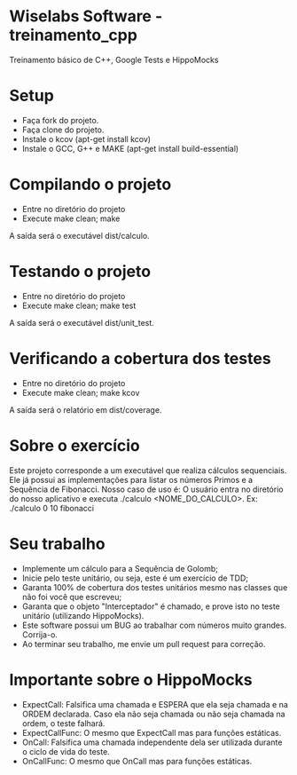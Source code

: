 # Wiselabs Software - treinamento_cpp
Treinamento básico de C++, Google Tests e HippoMocks

# Setup
- Faça fork do projeto.
- Faça clone do projeto.
- Instale o kcov (apt-get install kcov)
- Instale o GCC, G++ e MAKE (apt-get install build-essential)

# Compilando o projeto
- Entre no diretório do projeto
- Execute make clean; make

A saída será o executável dist/calculo.

# Testando o projeto
- Entre no diretório do projeto
- Execute make clean; make test

A saída será o executável dist/unit_test.

# Verificando a cobertura dos testes
- Entre no diretório do projeto
- Execute make clean; make kcov

A saída será o relatório em dist/coverage.

# Sobre o exercício

Este projeto corresponde a um executável que realiza cálculos sequenciais. Ele já possui as implementações para listar os números Primos e a Sequência de Fibonacci.
Nosso caso de uso é: O usuário entra no diretório do nosso aplicativo e executa ./calculo <INICIO> <FIM> <NOME_DO_CALCULO>. Ex: ./calculo 0 10 fibonacci

# Seu trabalho

- Implemente um cálculo para a Sequência de Golomb;
- Inicie pelo teste unitário, ou seja, este é um exercício de TDD;
- Garanta 100% de cobertura dos testes unitários mesmo nas classes que não foi você que escreveu;
- Garanta que o objeto "Interceptador" é chamado, e prove isto no teste unitário (utilizando HippoMocks).
- Este software possui um BUG ao trabalhar com números muito grandes. Corrija-o.
- Ao terminar seu trabalho, me envie um pull request para correção.

# Importante sobre o HippoMocks

- ExpectCall: Falsifica uma chamada e ESPERA que ela seja chamada e na ORDEM declarada. Caso ela não seja chamada ou não seja chamada na ordem, o teste falhará.
- ExpectCallFunc: O mesmo que ExpectCall mas para funções estáticas.
- OnCall: Falsifica uma chamada independente dela ser utilizada durante o ciclo de vida do teste.
- OnCallFunc: O mesmo que OnCall mas para funções estáticas.
